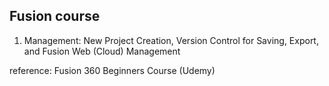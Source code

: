 ## Fusion course
1. Management: New Project Creation, Version Control for Saving, Export, and Fusion Web (Cloud) Management

reference: Fusion 360 Beginners Course (Udemy)
